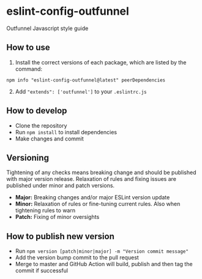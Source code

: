 # eslint-config-outfunnel
Outfunnel Javascript style guide

## How to use

1. Install the correct versions of each package, which are listed by the command:
```
npm info "eslint-config-outfunnel@latest" peerDependencies
```
2. Add `"extends": ['outfunnel']` to your `.eslintrc.js`

## How to develop
- Clone the repository
- Run `npm install` to install dependencies
- Make changes and commit

## Versioning
Tightening of any checks means breaking change and should be published with major version release. Relaxation of rules and fixing issues are published under minor and patch versions.
- **Major:** Breaking changes and/or major ESLint version update
- **Minor:** Relaxation of rules or fine-tuning current rules. Also when tightening rules to warn
- **Patch:** Fixing of minor oversights

## How to publish new version
- Run `npm version [patch|minor|major] -m "Version commit message"`
- Add the version bump commit to the pull request
- Merge to master and GitHub Action will build, publish and then tag the commit if successful

